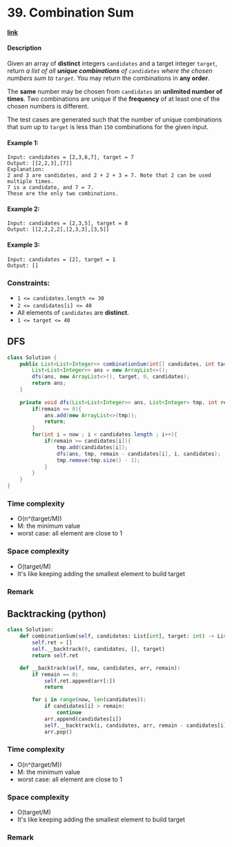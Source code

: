 # 39. Combination Sum

#### [link](https://leetcode.com/problems/combination-sum/) 

#### Description
Given an array of **distinct** integers `candidates` and a target integer `target`, return *a list of all **unique combinations** of `candidates` where the chosen numbers sum to `target`*. You may return the combinations in **any order**.

The **same** number may be chosen from `candidates` an **unlimited number of times**. Two combinations are unique if the **frequency** of at least one of the chosen numbers is different.

The test cases are generated such that the number of unique combinations that sum up to `target` is less than `150` combinations for the given input.

#### Example 1:
```
Input: candidates = [2,3,6,7], target = 7
Output: [[2,2,3],[7]]
Explanation:
2 and 3 are candidates, and 2 + 2 + 3 = 7. Note that 2 can be used multiple times.
7 is a candidate, and 7 = 7.
These are the only two combinations.
```
#### Example 2:
```
Input: candidates = [2,3,5], target = 8
Output: [[2,2,2,2],[2,3,3],[3,5]]
```
#### Example 3:
```
Input: candidates = [2], target = 1
Output: []
```

### Constraints:
* `1 <= candidates.length <= 30`
* `2 <= candidates[i] <= 40`
* All elements of `candidates` are **distinct**.
* `1 <= target <= 40`

## DFS
```java
class Solution {
    public List<List<Integer>> combinationSum(int[] candidates, int target) {
        List<List<Integer>> ans = new ArrayList<>();
        dfs(ans, new ArrayList<>(), target, 0, candidates);
        return ans;
    }
    
    private void dfs(List<List<Integer>> ans, List<Integer> tmp, int remain, int now, int[] candidates){
        if(remain == 0){
            ans.add(new ArrayList<>(tmp));
            return;
        }
        for(int i = now ; i < candidates.length ; i++){
            if(remain >= candidates[i]){
                tmp.add(candidates[i]);
                dfs(ans, tmp, remain - candidates[i], i, candidates);
                tmp.remove(tmp.size() - 1);
            }
        }
    }
}
```
### Time complexity
* O(n^(target/M))
* M: the minimum value
* worst case: all element are close to 1
### Space complexity
* O(target/M)
* It's like keeping adding the smallest element to build target
### Remark

## Backtracking (python)
```python
class Solution:
    def combinationSum(self, candidates: List[int], target: int) -> List[List[int]]:
        self.ret = []
        self.__backtrack(0, candidates, [], target)
        return self.ret

    def __backtrack(self, now, candidates, arr, remain):
        if remain == 0:
            self.ret.append(arr[:])
            return

        for i in range(now, len(candidates)):
            if candidates[i] > remain:
                continue
            arr.append(candidates[i])
            self.__backtrack(i, candidates, arr, remain - candidates[i])
            arr.pop()
```
### Time complexity
* O(n^(target/M))
* M: the minimum value
* worst case: all element are close to 1
### Space complexity
* O(target/M)
* It's like keeping adding the smallest element to build target
### Remark